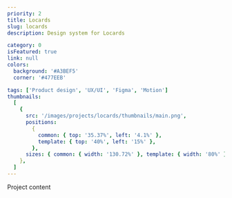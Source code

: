 ```yaml
---
priority: 2
title: Locards
slug: locards
description: Design system for Locards

category: 0
isFeatured: true
link: null
colors:
  background: '#A3BEF5'
  corner: '#477EEB'

tags: ['Product design', 'UX/UI', 'Figma', 'Motion']
thumbnails:
  [
    {
      src: '/images/projects/locards/thumbnails/main.png',
      positions:
        {
          common: { top: '35.37%', left: '4.1%' },
          template: { top: '40%', left: '15%' },
        },
      sizes: { common: { width: '130.72%' }, template: { width: '80%' } },
    },
  ]
---
```


Project content
